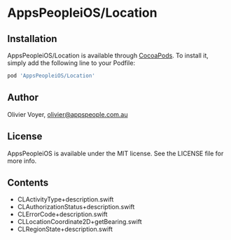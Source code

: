 # AppsPeopleiOS/Location #

## Installation ##

AppsPeopleiOS/Location is available through [CocoaPods](https://cocoapods.org). To install
it, simply add the following line to your Podfile:

```ruby
pod 'AppsPeopleiOS/Location'
```

## Author ##

Olivier Voyer, olivier@appspeople.com.au

## License ##

AppsPeopleiOS is available under the MIT license. See the LICENSE file for more info.

## Contents ##

* CLActivityType+description.swift
* CLAuthorizationStatus+description.swift
* CLErrorCode+description.swift
* CLLocationCoordinate2D+getBearing.swift
* CLRegionState+description.swift
